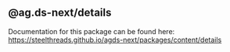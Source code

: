 ## @ag.ds-next/details

Documentation for this package can be found here: https://steelthreads.github.io/agds-next/packages/content/details
